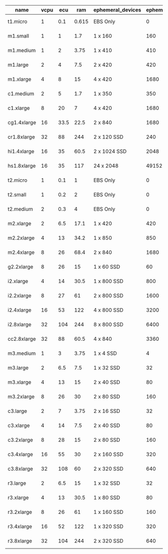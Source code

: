 name         |  vcpu  |  ecu   |  ram     |  ephemeral_devices  |  ephemeral_storage  |  network          |  price   |  spot        |  price_mo       |  spot_mo             |  generation  |  family           
-------------|--------|--------|----------|---------------------|---------------------|-------------------|----------|--------------|-----------------|----------------------|--------------|-------------------
t1.micro     |  1     |  0.1   |  0.615   |  EBS Only           |  0                  |  10               |  $0.020  |  $0.0031     |  $14.8800       |  $2.3064             |  1           |  General Purpose  
m1.small     |  1     |  1     |  1.7     |  1 x 160            |  160                |  50               |  $0.044  |  $0.0071     |  $32.7360       |  $5.2824             |  1           |  General Purpose  
m1.medium    |  1     |  2     |  3.75    |  1 x 410            |  410                |  100              |  $0.087  |  $0.0081     |  $64.7280       |  $6.0264             |  1           |  General Purpose  
m1.large     |  2     |  4     |  7.5     |  2 x 420            |  420                |  100              |  $0.175  |  $0.0161     |  $130.2000      |  $11.9784            |  1           |  General Purpose  
m1.xlarge    |  4     |  8     |  15      |  4 x 420            |  1680               |  1000             |  $0.350  |  $0.0330     |  $260.4000      |  $24.5520            |  1           |  General Purpose  
c1.medium    |  2     |  5     |  1.7     |  1 x 350            |  350                |  100              |  $0.130  |  $0.0160     |  $96.7200       |  $11.9040            |  1           |  Compute Optimized
c1.xlarge    |  8     |  20    |  7       |  4 x 420            |  1680               |  1000             |  $0.520  |  $0.0600     |  $386.8800      |  $44.6400            |  1           |  Compute Optimized
cg1.4xlarge  |  16    |  33.5  |  22.5    |  2 x 840            |  1680               |  10000            |  $2.100  |              |  $1562.4000     |                      |  1           |  GPU Instances    
cr1.8xlarge  |  32    |  88    |  244     |  2 x 120 SSD        |  240                |  10000            |  $3.500  |              |  $2604.0000     |                      |  1           |  Memory Optimized 
hi1.4xlarge  |  16    |  35    |  60.5    |  2 x 1024 SSD       |  2048               |  10000            |  $3.100  |              |  $2306.4000     |                      |  1           |  Storage Optimized
hs1.8xlarge  |  16    |  35    |  117     |  24 x 2048          |  49152              |  100              |  $4.600  |  $0.1300     |  $3422.4000     |  $96.7200            |  1           |  Storage Optimized
t2.micro     |  1     |  0.1   |  1       |  EBS Only           |  0                  |  75               |  $0.013  |              |  $9.6720        |                      |  2           |  General Purpose  
t2.small     |  1     |  0.2   |  2       |  EBS Only           |  0                  |  75               |  $0.026  |              |  $19.3440       |                      |  2           |  General Purpose  
t2.medium    |  2     |  0.3   |  4       |  EBS Only           |  0                  |  75               |  $0.052  |              |  $38.6880       |                      |  2           |  General Purpose  
m2.xlarge    |  2     |  6.5   |  17.1    |  1 x 420            |  420                |  100              |  $0.245  |              |  $182.2800      |                      |  2           |  Memory Optimized 
m2.2xlarge   |  4     |  13    |  34.2    |  1 x 850            |  850                |  100              |  $0.490  |              |  $364.5600      |                      |  2           |  Memory Optimized 
m2.4xlarge   |  8     |  26    |  68.4    |  2 x 840            |  1680               |  1000             |  $0.980  |              |  $729.1200      |                      |  2           |  Memory Optimized 
g2.2xlarge   |  8     |  26    |  15      |  1 x 60 SSD         |  60                 |  1000             |  $0.650  |  $0.0600     |  $483.6000      |  $44.6400            |  2           |  GPU Instances    
i2.xlarge    |  4     |  14    |  30.5    |  1 x 800 SSD        |  800                |  100              |  $0.853  |              |  $634.6320      |                      |  2           |  Storage Optimized
i2.2xlarge   |  8     |  27    |  61      |  2 x 800 SSD        |  1600               |  1000             |  $1.705  |              |  $1268.5200     |                      |  2           |  Storage Optimized
i2.4xlarge   |  16    |  53    |  122     |  4 x 800 SSD        |  3200               |  1000             |  $3.410  |              |  $2537.0400     |                      |  2           |  Storage Optimized
i2.8xlarge   |  32    |  104   |  244     |  8 x 800 SSD        |  6400               |  100              |  $6.820  |              |  $5074.0800     |                      |  2           |  Storage Optimized
cc2.8xlarge  |  32    |  88    |  60.5    |  4 x 840            |  3360               |  10000            |  $2.000  |  $0.2000     |  $1488.0000     |  $148.8000           |  2           |  Compute Optimized
m3.medium    |  1     |  3     |  3.75    |  1 x 4 SSD          |  4                  |  100              |  $0.070  |  $0.1100     |  $52.0800       |  $81.8400            |  3           |  General Purpose  
m3.large     |  2     |  6.5   |  7.5     |  1 x 32 SSD         |  32                 |  100              |  $0.140  |  $0.2000     |  $104.1600      |  $148.8000           |  3           |  General Purpose  
m3.xlarge    |  4     |  13    |  15      |  2 x 40 SSD         |  80                 |  1000             |  $0.280  |  $0.4500     |  $208.3200      |  $334.8000           |  3           |  General Purpose  
m3.2xlarge   |  8     |  26    |  30      |  2 x 80 SSD         |  160                |  1000             |  $0.560  |  $1.0000     |  $416.6400      |  $744.0000           |  3           |  General Purpose  
c3.large     |  2     |  7     |  3.75    |  2 x 16 SSD         |  32                 |  100              |  $0.105  |  $0.0160     |  $78.1200       |  $11.9040            |  3           |  Compute Optimized
c3.xlarge    |  4     |  14    |  7.5     |  2 x 40 SSD         |  80                 |  100              |  $0.210  |  $0.0300     |  $156.2400      |  $22.3200            |  3           |  Compute Optimized
c3.2xlarge   |  8     |  28    |  15      |  2 x 80 SSD         |  160                |  1000             |  $0.420  |  $0.0600     |  $312.4800      |  $44.6400            |  3           |  Compute Optimized
c3.4xlarge   |  16    |  55    |  30      |  2 x 160 SSD        |  320                |  1000             |  $0.840  |  $0.1300     |  $624.9600      |  $96.7200            |  3           |  Compute Optimized
c3.8xlarge   |  32    |  108   |  60      |  2 x 320 SSD        |  640                |  10000            |  $1.680  |  $0.2600     |  $1249.9200     |  $193.4400           |  3           |  Compute Optimized
r3.large     |  2     |  6.5   |  15      |  1 x 32 SSD         |  32                 |  100              |  $0.175  |  $0.0160     |  $130.2000      |  $11.9040            |  3           |  Memory Optimized 
r3.xlarge    |  4     |  13    |  30.5    |  1 x 80 SSD         |  80                 |  100              |  $0.350  |  $0.0300     |  $260.4000      |  $22.3200            |  3           |  Memory Optimized 
r3.2xlarge   |  8     |  26    |  61      |  1 x 160 SSD        |  160                |  1000             |  $0.700  |  $0.0600     |  $520.8000      |  $44.6400            |  3           |  Memory Optimized 
r3.4xlarge   |  16    |  52    |  122     |  1 x 320 SSD        |  320                |  1000             |  $1.400  |  $0.1300     |  $1041.6000     |  $96.7200            |  3           |  Memory Optimized 
r3.8xlarge   |  32    |  104   |  244     |  2 x 320 SSD        |  640                |  10000            |  $2.800  |  $0.2600     |  $2083.2000     |  $193.4400           |  3           |  Memory Optimized 
